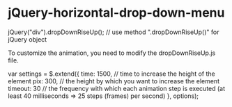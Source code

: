 # jQuery-horizontal-drop-down-menu

jQuery("div").dropDownRiseUp(); // use method ".dropDownRiseUp()" for jQuery object

To customize the animation, you need to modify the dropDownRiseUp.js file.

var settings = $.extend({
  time: 1500, // time to increase the height of the element
  pix: 300, // the height by which you want to increase the element
  timeout: 30 // the frequency with which each animation step is executed (at least 40 milliseconds => 25 steps (frames) per second)
}, options);
